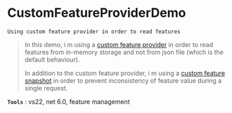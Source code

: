# CustomFeatureProviderDemo
```
Using custom feature provider in order to read features
```

> In this demo, i m using a [custom feature provider](https://github.com/microsoft/FeatureManagement-Dotnet#custom-feature-providers) in order to read features from in-memory storage and not from json file (which is the default behaviour).
>
> In addition to the custom feature provider, i m using a [custom feature snapshot](https://github.com/microsoft/FeatureManagement-Dotnet#snapshot) in order to prevent inconsistency of feature value during a single request.
> 

**`Tools`** : vs22, net 6.0, feature management
